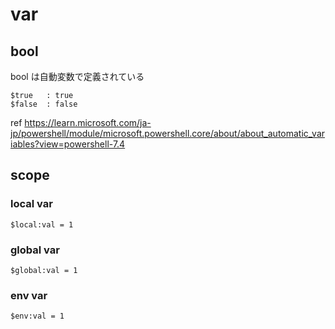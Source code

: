 
# var


## bool

bool は自動変数で定義されている

```
$true   : true
$false  : false
```

ref
https://learn.microsoft.com/ja-jp/powershell/module/microsoft.powershell.core/about/about_automatic_variables?view=powershell-7.4


## scope

### local var

```
$local:val = 1
```

### global var

```
$global:val = 1
```

### env var

```
$env:val = 1
```



